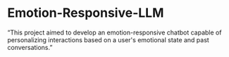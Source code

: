 # Emotion-Responsive-LLM
“This project aimed to develop an emotion-responsive chatbot capable of personalizing interactions based on a user's emotional state and past conversations.”
